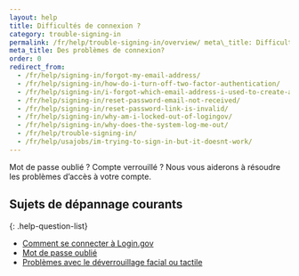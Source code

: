 ```yaml
---
layout: help
title: Difficultés de connexion ?
category: trouble-signing-in
permalink: /fr/help/trouble-signing-in/overview/ meta\_title: Difficultés de connexion ? order: 0
meta_title: Des problèmes de connexion?
order: 0
redirect_from:
  - /fr/help/signing-in/forgot-my-email-address/
  - /fr/help/signing-in/how-do-i-turn-off-two-factor-authentication/
  - /fr/help/signing-in/i-forgot-which-email-address-i-used-to-create-an-account/
  - /fr/help/signing-in/reset-password-email-not-received/
  - /fr/help/signing-in/reset-password-link-is-invalid/
  - /fr/help/signing-in/why-am-i-locked-out-of-logingov/
  - /fr/help/signing-in/why-does-the-system-log-me-out/
  - /fr/help/trouble-signing-in/
  - /fr/help/usajobs/im-trying-to-sign-in-but-it-doesnt-work/
---
```


Mot de passe oublié ? Compte verrouillé ? Nous vous aiderons à résoudre les problèmes d’accès à votre compte.

## Sujets de dépannage courants

{: .help-question-list}
* [Comment se connecter à Login.gov](/help/trouble-signing-in/how-to-sign-in/)
* [Mot de passe oublié](/help/trouble-signing-in/forgot-your-password/)
* [Problèmes avec le déverrouillage facial ou tactile](/help/trouble-signing-in/face-or-touch-unlock/)